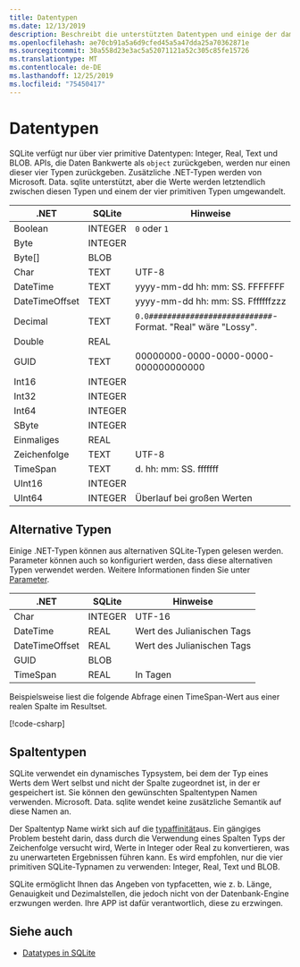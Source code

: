 ```yaml
---
title: Datentypen
ms.date: 12/13/2019
description: Beschreibt die unterstützten Datentypen und einige der damit Zusammenhang geltenden Einschränkungen.
ms.openlocfilehash: ae70cb91a5a6d9cfed45a5a47dda25a70362871e
ms.sourcegitcommit: 30a558d23e3ac5a52071121a52c305c85fe15726
ms.translationtype: MT
ms.contentlocale: de-DE
ms.lasthandoff: 12/25/2019
ms.locfileid: "75450417"
---
```

# <a name="data-types"></a>Datentypen

SQLite verfügt nur über vier primitive Datentypen: Integer, Real, Text und BLOB. APIs, die Daten Bankwerte als `object` zurückgeben, werden nur einen dieser vier Typen zurückgeben. Zusätzliche .NET-Typen werden von Microsoft. Data. sqlite unterstützt, aber die Werte werden letztendlich zwischen diesen Typen und einem der vier primitiven Typen umgewandelt.

| .NET           | SQLite  | Hinweise                                                       |
| -------------- | ------- | ------------------------------------------------------------- |
| Boolean        | INTEGER | `0` oder `1`                                                    |
| Byte           | INTEGER |                                                               |
| Byte[]         | BLOB    |                                                               |
| Char           | TEXT    | UTF-8                                                         |
| DateTime       | TEXT    | yyyy-mm-dd hh: mm: SS. FFFFFFF                                   |
| DateTimeOffset | TEXT    | yyyy-mm-dd hh: mm: SS. Fffffffzzz                                |
| Decimal        | TEXT    | `0.0###########################`-Format. "Real" wäre "Lossy". |
| Double         | REAL    |                                                               |
| GUID           | TEXT    | 00000000-0000-0000-0000-000000000000                          |
| Int16          | INTEGER |                                                               |
| Int32          | INTEGER |                                                               |
| Int64          | INTEGER |                                                               |
| SByte          | INTEGER |                                                               |
| Einmaliges         | REAL    |                                                               |
| Zeichenfolge         | TEXT    | UTF-8                                                         |
| TimeSpan       | TEXT    | d. hh: mm: SS. fffffff                                            |
| UInt16         | INTEGER |                                                               |
| UInt64         | INTEGER | Überlauf bei großen Werten                                         |

## <a name="alternative-types"></a>Alternative Typen

Einige .NET-Typen können aus alternativen SQLite-Typen gelesen werden. Parameter können auch so konfiguriert werden, dass diese alternativen Typen verwendet werden. Weitere Informationen finden Sie unter [Parameter](parameters.md#alternative-types).

| .NET           | SQLite  | Hinweise          |
| -------------- | ------- | ---------------- |
| Char           | INTEGER | UTF-16           |
| DateTime       | REAL    | Wert des Julianischen Tags |
| DateTimeOffset | REAL    | Wert des Julianischen Tags |
| GUID           | BLOB    |                  |
| TimeSpan       | REAL    | In Tagen          |

Beispielsweise liest die folgende Abfrage einen TimeSpan-Wert aus einer realen Spalte im Resultset.

[!code-csharp[](../../../../samples/snippets/standard/data/sqlite/DateAndTimeSample/Program.cs?name=snippet_AlternativeType)]

## <a name="column-types"></a>Spaltentypen

SQLite verwendet ein dynamisches Typsystem, bei dem der Typ eines Werts dem Wert selbst und nicht der Spalte zugeordnet ist, in der er gespeichert ist. Sie können den gewünschten Spaltentypen Namen verwenden. Microsoft. Data. sqlite wendet keine zusätzliche Semantik auf diese Namen an.

Der Spaltentyp Name wirkt sich auf die [typaffinität](https://www.sqlite.org/datatype3.html#type_affinity)aus. Ein gängiges Problem besteht darin, dass durch die Verwendung eines Spalten Typs der Zeichenfolge versucht wird, Werte in Integer oder Real zu konvertieren, was zu unerwarteten Ergebnissen führen kann. Es wird empfohlen, nur die vier primitiven SQLite-Typnamen zu verwenden: Integer, Real, Text und BLOB.

SQLite ermöglicht Ihnen das Angeben von typfacetten, wie z. b. Länge, Genauigkeit und Dezimalstellen, die jedoch nicht von der Datenbank-Engine erzwungen werden. Ihre APP ist dafür verantwortlich, diese zu erzwingen.

## <a name="see-also"></a>Siehe auch

- [Datatypes in SQLite](https://www.sqlite.org/datatype3.html)
